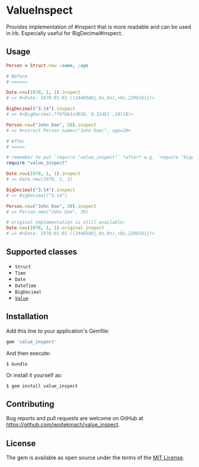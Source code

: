 # ValueInspect

Provides implementation of #inspect that is more readable and can be used in irb. Especially useful for BigDecimal#inspect.

## Usage

```ruby
Person = Struct.new :name, :age

# Before
# ======

Date.new(1970, 1, 1).inspect
# => #<Date: 1970-01-01 ((2440588j,0s,0n),+0s,2299161j)>

BigDecimal("3.14").inspect
# => #<BigDecimal:7f97bb1cd658,'0.314E1',18(18)>

Person.new("John Doe", 20).inspect
# => #<struct Person name=\"John Doe\", age=20>

# After
# =====

# remember to put `require "value_inspect"` *after* e.g. `require "bigdecimal"`
require "value_inspect"

Date.new(1970, 1, 1).inspect
# => Date.new(1970, 1, 1)

BigDecimal("3.14").inspect
# => BigDecimal("3.14")

Person.new("John Doe", 20).inspect
# => Person.new("John Doe", 20)

# original implementation is still available:
Date.new(1970, 1, 1).original_inspect
# => #<Date: 1970-01-01 ((2440588j,0s,0n),+0s,2299161j)>
```

## Supported classes

* `Struct`
* `Time`
* `Date`
* `DateTime`
* `BigDecimal`
* [`Value`](https://github.com/tcrayford/Values)

## Installation

Add this line to your application's Gemfile:

```ruby
gem 'value_inspect'
```

And then execute:

    $ bundle

Or install it yourself as:

    $ gem install value_inspect

## Contributing

Bug reports and pull requests are welcome on GitHub at <https://github.com/wojtekmach/value_inspect>.

## License

The gem is available as open source under the terms of the [MIT License](http://opensource.org/licenses/MIT).
